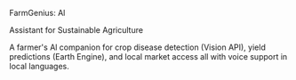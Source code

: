 FarmGenius: Al

Assistant for Sustainable Agriculture

A farmer's Al companion for crop disease detection (Vision API), yield predictions (Earth Engine), and local market access all with voice support in local languages.
